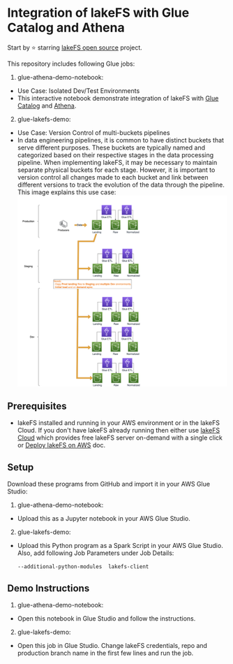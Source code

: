 # Integration of lakeFS with Glue Catalog and Athena

Start by ⭐️ starring [lakeFS open source](https://go.lakefs.io/oreilly-course) project.

This repository includes following Glue jobs:

1. glue-athena-demo-notebook:
* Use Case: Isolated Dev/Test Environments
* This interactive notebook demonstrate integration of lakeFS with [Glue Catalog](https://docs.lakefs.io/integrations/glue_hive_metastore.html) and [Athena](https://docs.lakefs.io/integrations/athena.html). 

2. glue-lakefs-demo:
* Use Case: Version Control of multi-buckets pipelines
* In data engineering pipelines, it is common to have distinct buckets that serve different purposes. These buckets are typically named and categorized based on their respective stages in the data processing pipeline. When implementing lakeFS, it may be necessary to maintain separate physical buckets for each stage. However, it is important to version control all changes made to each bucket and link between different versions to track the evolution of the data through the pipeline. This image explains this use case:
![Use Case](Images/glue-lakefs-demo-use-case.png)

## Prerequisites
* lakeFS installed and running in your AWS environment or in the lakeFS Cloud. If you don't have lakeFS already running then either use [lakeFS Cloud](https://lakefs.cloud/) which provides free lakeFS server on-demand with a single click or [Deploy lakeFS on AWS](https://docs.lakefs.io/howto/deploy/aws.html) doc.


## Setup

Download these programs from GitHub and import it in your AWS Glue Studio:
1. glue-athena-demo-notebook:
* Upload this as a Jupyter notebook in your AWS Glue Studio.

2. glue-lakefs-demo:
* Upload this Python program as a Spark Script in your AWS Glue Studio. Also, add following Job Parameters under Job Details:

      --additional-python-modules  lakefs-client

## Demo Instructions

1. glue-athena-demo-notebook:
* Open this notebook in Glue Studio and follow the instructions.

2. glue-lakefs-demo:
* Open this job in Glue Studio. Change lakeFS credentials, repo and production branch name in the first few lines and run the job.
